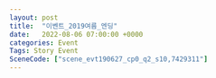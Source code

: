 ```yaml
---
layout: post
title:  "이벤트_2019여름_엔딩"
date:   2022-08-06 07:00:00 +0000
categories: Event
Tags: Story Event
SceneCode: ["scene_evt190627_cp0_q2_s10,7429311"]
---
```

